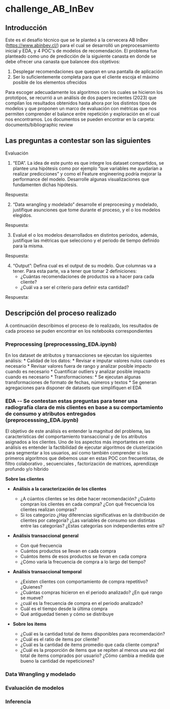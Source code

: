 # challenge_AB_InBev

## Introducción

Este es el desafío técnico que se le planteó a la cervecera AB InBev (https://www.abinbev.cl/) para el cual se desarrolló un preprocesamiento inicial y EDA, y 4 POC's de modelos de recomendación. El problema fue planteado como uno de predicción de la siguiente canasta en donde se debe ofrecer una canasta que balancee dos objetivos:

1. Desplegar recomendaciones que quepan en una pantalla de aplicación  
2. Ser lo suficientemente completa para que el cliente escoja el máximo posible de los elementos ofrecidos

Para escoger adecuadamente los algoritmos con los cuales se hicieron los prototipos, se recurrió a un análisis de dos papers recientes (2023) que compilan los resultados obtenidos hasta ahora por los distintos tipos de modelos y que proponen un marco de evaluación con métricas que nos permiten comprender el balance entre repetición y exploración en el cual nos encontramos. Los documentos se pueden encontrar en la carpeta: documents/bibliographic review

## Las preguntas a contestar son las siguientes

Evaluación 
1. “EDA”. La idea de este punto es que integre los dataset compartidos, se plantee una hipótesis como por ejemplo “que variables me ayudarían a realizar predicciones” y como el Feature engineering podría mejorar la performance del modelo. Desarrolle algunas visualizaciones que fundamenten dichas hipótesis.

Respuesta:

2. “Data wrangling y modelado” desarrolle el preprocesing y modelado, justifique asunciones que tome durante el proceso, y el o los modelos 
elegidos.

Respuesta:

3. Evalué el o los modelos desarrollados en distintos periodos, además, justifique las métricas que selecciono y el periodo de tiempo definido para la misma.

Respuesta:


4. “Output”: Defina cual es el output de su modelo. Que columnas va a tener. Para esta parte, va a tener que tomar 2 definiciones: 
    * ¿Cuántas recomendaciones de productos va a hacer para cada cliente? 
    * ¿Cuál va a ser el criterio para definir esta cantidad?


Respuesta:


## Descripción del proceso realizado

A continuación describimos el proceso de lo realizado, los resultados de cada proceso se puden encontrar en los notebooks correspondientes

### Preprocessing (preprocesssing_EDA.ipynb)

En los dataset de atributos y transacciones se ejecutan los siguientes análisis:
        * Calidad de los datos:
            * Revisar e imputar valores nulos cuando es necesario
            * Revisar valores fuera de rango y analizar posible impacto cuando es necesario
            * Cuantificar outliers y analizar posible impacto cuando es necesario
        * Transformaciones:
            * Se ejecutan algunas transformaciones de formato de fechas, números y textos
            * Se generan agregaciones para disponer de datasets que simplifiquen el EDA

### EDA -- Se contestan estas preguntas para tener una radiografía clara de mis clientes en base a su comportamiento de consumo y atributos entregados (preprocesssing_EDA.ipynb)

El objetivo de este análisis es entender la magnitud del problema, las características del comportamiento transaccional y de los atributos asignados a los clientes. Uno de los aspectos más importantes en este análisis es entender la factibilidad de ejecutar algoritmos de clusterización para segmentar a los usuarios, así como también comprender si los primeros algoritmos que debemos usar en estas POC con frecuentistas, de filtro colaborativo , secuenciales , factorización de matrices, aprendizaje profundo y/o híbrido

**Sobre las clientes**

* **Análisis a la caracterización de los clientes**
    * ¿A cúantos clientes se les debe hacer recomendación? ¿Cuánto compran los clientes en cada compra? ¿Con qué frecuencia los clientes realizan compras?
    * Si los categorizo ¿Hay diferencias significativas en la distribución de clientes por categoría? ¿Las variables de consumo son distintas entre las categorías?  ¿Estas categorías son independientes entre si? 
  
* **Análisis transaccional general**
    * Con qué frecuencia
    * Cuántos productos se llevan en cada compra
    * Cuántos items de esos productos se llevan en cada compra
    * ¿Cómo varía la frecuencia de compra a lo largo del tiempo?

* **Análisis transaccional temporal**

    * ¿Existen clientes con comportamiento de compra repetitivo? ¿Quienes?
    * ¿Cuántas compras hicieron en el periodo analizado? ¿En qué rango se mueve?
    * ¿cuál es la frecuencia de compra en el periodo analizado?
    * Cuál es el tiempo desde la última compra
    * Qué antiguedad tienen y cómo se distribuye

* **Sobre los items**
    * ¿Cuál es la cantidad total de items disponibles para recomendación?
    * ¿Cuál es el ratio de items por cliente?
    * ¿Cuál es la cantidad de items promedio que cada cliente compra?
    * ¿Cuál es la proporción de items que se repiten al menos una vez del total de items comprados por usuario? ¿Cómo cambia a medida que bueno la cantidad de repeticiones?
    


### Data Wrangling y modelado 


### Evaluación de modelos


### Inferencia
